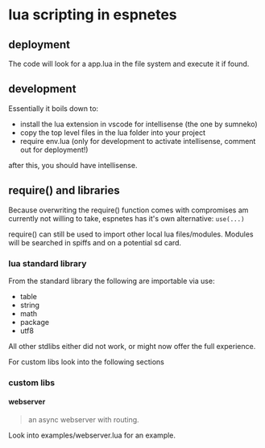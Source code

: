 # lua scripting in espnetes

## deployment

The code will look for a app.lua in the file system and execute it if found.

## development

Essentially it boils down to:

- install the lua extension in vscode for intellisense (the one by sumneko)
- copy the top level files in the lua folder into your project
- require env.lua (only for development to activate intellisense, comment out for deployment!)

after this, you should have intellisense.

## require() and libraries

Because overwriting the require() function comes with compromises am currently not willing to take, espnetes has it's own alternative: `use(...)`

require() can still be used to import other local lua files/modules.
Modules will be searched in spiffs and on a potential sd card.

### lua standard library

From the standard library the following are importable via use:

- table
- string
- math
- package
- utf8

All other stdlibs either did not work, or might now offer the full experience.

For custom libs look into the following sections

### custom libs

#### webserver

> an async webserver with routing.

Look into examples/webserver.lua for an example.
